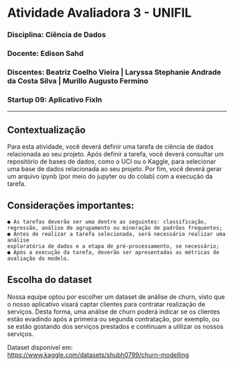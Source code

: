 # Atividade Avaliadora 3 - UNIFIL


### Disciplina: Ciência de Dados
### Docente: Edison Sahd
### Discentes: Beatriz Coelho Vieira | Laryssa Stephanie Andrade da Costa Silva | Murillo Augusto Fermino
### Startup 09: Aplicativo FixIn

---

## Contextualização

Para esta atividade, você deverá definir uma tarefa de ciência de dados relacionada ao seu projeto. Após definir a tarefa, você deverá consultar um repositório de bases de dados, como o UCI ou o Kaggle, para selecionar uma base de dados relacionada ao seu projeto. Por fim, você deverá gerar um arquivo ipynb (por meio do jupyter ou do colab) com a execução da tarefa.

## Considerações importantes:
    ● As tarefas deverão ser uma dentre as seguintes: classificação, regressão, análise de agrupamento ou mineração de padrões frequentes;
    ● Antes de realizar a tarefa selecionada, será necessário realizar uma análise
    exploratória de dados e a etapa de pré-processamento, se necessário;
    ● Após a execução da tarefa, deverão ser apresentadas as métricas de avaliação do modelo.

## Escolha do dataset

Nossa equipe optou por escolher um dataset de análise de churn, visto que o nosso aplicativo visará captar clientes para contratar realização de serviços. Desta forma, uma análise de churn poderá indicar se os clientes estão evadindo após a primeira ou segunda contratação, por exemplo, ou se estão gostando dos serviços prestados e continuam a utilizar os nossos serviços.

Dataset disponível em: https://www.kaggle.com/datasets/shubh0799/churn-modelling